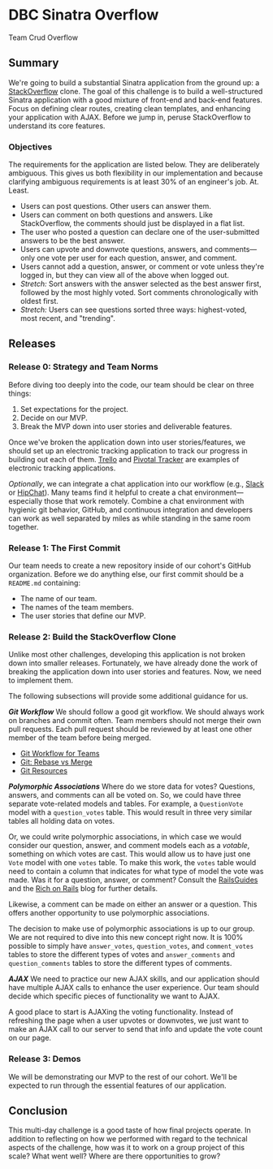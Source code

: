 # DBC Sinatra Overflow
  Team Crud Overflow
## Summary

We're going to build a substantial Sinatra application from the ground up: a [StackOverflow](http://stackoverflow.com) clone.  The goal of this challenge is to build a well-structured Sinatra application with a good mixture of front-end and back-end features.  Focus on defining clear routes, creating clean templates, and enhancing your application with AJAX.  Before we jump in, peruse StackOverflow to understand its core features.

### Objectives
The requirements for the application are listed below.  They are deliberately ambiguous.  This gives us both flexibility in our implementation and because clarifying ambiguous requirements is at least 30% of an engineer's job.  At. Least.

- Users can post questions.  Other users can answer them.
- Users can comment on both questions and answers.  Like StackOverflow, the comments should just be displayed in a flat list.
- The user who posted a question can declare one of the user-submitted answers to be the best answer.
- Users can upvote and downvote questions, answers, and comments—only one vote per user for each question, answer, and comment.
- Users cannot add a question, answer, or comment or vote unless they're logged in, but they can view all of the above when logged out.
- *Stretch:*  Sort answers with the answer selected as the best answer first, followed by the most highly voted.  Sort comments chronologically with oldest first.
- *Stretch:*  Users can see questions sorted three ways: highest-voted, most recent, and "trending".


## Releases
### Release 0:  Strategy and Team Norms
Before diving too deeply into the code, our team should be clear on three things:

1. Set expectations for the project.
2. Decide on our MVP.
3. Break the MVP down into user stories and deliverable features.


Once we've broken the application down into user stories/features, we should set up an electronic tracking application to track our progress in building out each of them.  [Trello][] and [Pivotal Tracker][] are examples of electronic tracking applications.

*Optionally*,  we can integrate a chat application into our workflow (e.g., [Slack][] or [HipChat][]).  Many teams find it helpful to create a chat environment—especially those that work remotely.  Combine a chat environment with hygienic git behavior, GitHub, and continuous integration and developers can work as well separated by miles as while standing in the same room together.


### Release 1:  The First Commit
Our team needs to create a new repository inside of our cohort's GitHub organization.  Before we do anything else, our first commit should be a `README.md` containing:

 * The name of our team.
 * The names of the team members.
 * The user stories that define our MVP.


### Release 2:  Build the StackOverflow Clone
Unlike most other challenges, developing this application is not broken down into smaller releases.  Fortunately, we have already done the work of breaking the application down into user stories and features.  Now, we need to implement them.

The following subsections will provide some additional guidance for us.

***Git Workflow***
We should follow a good git workflow.  We should always work on branches and commit often.  Team members should not merge their own pull requests.  Each pull request should be reviewed by at least one other member of the team before being merged.

- [Git Workflow for Teams](https://gist.github.com/mikelikesbikes/ccbf4c7fd90e647138c6)
- [Git: Rebase vs Merge](https://www.atlassian.com/git/tutorials/merging-vs-rebasing/)
- [Git Resources](http://git-scm.com/book/en/v2/Getting-Started-About-Version-Control)


***Polymorphic Associations***
Where do we store data for votes?  Questions, answers, and comments can all be voted on.  So, we could have three separate vote-related models and tables.  For example, a `QuestionVote` model with a `question_votes` table.  This would result in three very similar tables all holding data on votes.

Or, we could write polymorphic associations, in which case we would consider our question, answer, and comment models each as a *votable*, something on which votes are cast.  This would allow us to have just one `Vote` model with one `votes` table.  To make this work, the `votes` table would need to contain a column that indicates for what type of model the vote was made.  Was it for a question, answer, or comment?  Consult the [RailsGuides][polymorphic associations] and the [Rich on Rails][rorpa] blog for further details.

Likewise, a comment can be made on either an answer or a question.  This offers another opportunity to use polymorphic associations.

The decision to make use of polymorphic associations is up to our group.  We are not required to dive into this new concept right now.  It is 100% possible to simply have `answer_votes`, `question_votes`, and `comment_votes` tables to store the different types of votes and `answer_comments` and `question_comments` tables to store the different types of comments.


***AJAX***
We need to practice our new AJAX skills, and our application should have multiple AJAX calls to enhance the user experience.  Our team should decide which specific pieces of functionality we want to AJAX.

A good place to start is AJAXing the voting functionality.  Instead of refreshing the page when a user upvotes or downvotes, we just want to make an AJAX call to our server to send that info and update the vote count on our page.


### Release 3:  Demos
We will be demonstrating our MVP to the rest of our cohort.  We'll be expected to run through the essential features of our application.


## Conclusion
This multi-day challenge is a good taste of how final projects operate.  In addition to reflecting on how we performed with regard to the technical aspects of the challenge, how was it to work on a group project of this scale?  What went well?  Where are there opportunities to grow?


[cls]: http://en.wikipedia.org/wiki/Command-line_interface
[HipChat]: https://www.hipchat.com/
[mock schema design]: readme-assets/three-vote-tables.png
[Pivotal Tracker]: http://www.pivotaltracker.com/
[Polymorphic associations]: http://guides.rubyonrails.org/association_basics.html#polymorphic-associations
[rorpa]: http://richonrails.com/articles/polymorphic-associations-in-rails
[Slack]: https://slack.com/
[Trello]: https://trello.com/
